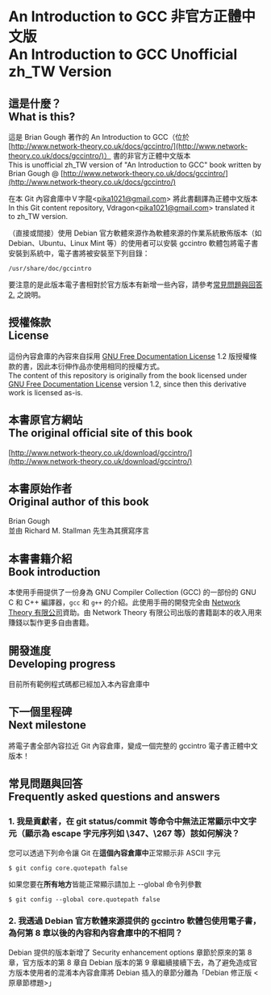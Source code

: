 # An Introduction to GCC 非官方正體中文版<br />An Introduction to GCC Unofficial zh_TW Version
## 這是什麼？<br />What is this?
這是 Brian Gough 著作的 An Introduction to GCC（位於 [http://www.network-theory.co.uk/docs/gccintro/](http://www.network-theory.co.uk/docs/gccintro/)） 書的非官方正體中文版本  
This is unofficial zh_TW version of "An Introduction to GCC" book written by Brian Gough @ [http://www.network-theory.co.uk/docs/gccintro/](http://www.network-theory.co.uk/docs/gccintro/)

在本 Git 內容倉庫中Ｖ字龍&lt;pika1021@gmail.com&gt; 將此書翻譯為正體中文版本  
In this Git content repository, Vdragon&lt;pika1021@gmail.com&gt; translated it to zh_TW version.

（直接或間接）使用 Debian 官方軟體來源作為軟體來源的作業系統散佈版本（如 Debian、Ubuntu、Linux Mint 等）的使用者可以安裝 gccintro 軟體包將電子書安裝到系統中，電子書將被安裝至下列目錄：
`````
/usr/share/doc/gccintro
`````
要注意的是此版本電子書相對於官方版本有新增一些內容，請參考[常見問題與回答 2.](#2-我透過-debian-官方軟體來源提供的-gccintro-軟體包使用電子書為何第-8-章以後的內容和程式碼倉庫中的不相同) 之說明。

## 授權條款<br />License
這份內容倉庫的內容來自採用 [GNU Free Documentation License](http://www.gnu.org/copyleft/fdl.html) 1.2 版授權條款的書，因此本衍伸作品亦使用相同的授權方式。  
The content of this repository is originally from the book licensed under [GNU Free Documentation License](http://www.gnu.org/copyleft/fdl.html) version 1.2, since then this derivative work is licensed as-is.

## 本書原官方網站<br />The original official site of this book
[http://www.network-theory.co.uk/download/gccintro/](http://www.network-theory.co.uk/download/gccintro/)

## 本書原始作者<br />Original author of this book
Brian Gough  
並由 Richard M. Stallman 先生為其撰寫序言

## 本書書籍介紹<br />Book introduction
本使用手冊提供了一份身為 GNU Compiler Collection (GCC) 的一部份的 GNU C 和 C++ 編譯器，`gcc` 和 `g++` 的介紹。此使用手冊的開發完全由 [Network Theory 有限公司](http://www.network-theory.co.uk/)資助。由 Network Theory 有限公司出版的書籍副本的收入用來賺錢以製作更多自由書籍。

## 開發進度<br />Developing progress
目前所有範例程式碼都已經加入本內容倉庫中

## 下一個里程碑<br />Next milestone
將電子書全部內容拉近 Git 內容倉庫，變成一個完整的 gccintro 電子書正體中文版本！

## 常見問題與回答<br />Frequently asked questions and answers
### 1. 我是貢獻者，在 git status/commit 等命令中無法正常顯示中文字元（顯示為 escape 字元序列如 \347、\267 等）該如何解決？
您可以透過下列命令讓 Git 在**這個內容倉庫中**正常顯示非 ASCII 字元
````
$ git config core.quotepath false
````
如果您要在**所有地方**皆能正常顯示請加上 --global 命令列參數
````
$ git config --global core.quotepath false
````

### 2. 我透過 Debian 官方軟體來源提供的 gccintro 軟體包使用電子書，為何第 8 章以後的內容和內容倉庫中的不相同？
Debian 提供的版本新增了 Security enhancement options 章節於原來的第 8 章，官方版本的第 8 章自 Debian 版本的第 9 章繼續接續下去，為了避免造成官方版本使用者的混淆本內容倉庫將 Debian 插入的章節分離為「Debian 修正版 &lt;原章節標題&gt;」
